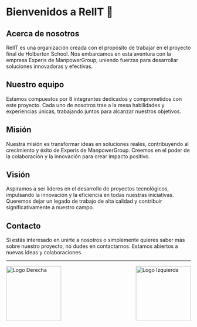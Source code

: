 # Bienvenidos a RelIT 🚀

## Acerca de nosotros

RelIT es una organización creada con el propósito de trabajar en el proyecto final de Holberton School. Nos embarcamos en esta aventura con la empresa Experis de ManpowerGroup, uniendo fuerzas para desarrollar soluciones innovadoras y efectivas.

## Nuestro equipo

Estamos compuestos por 8 integrantes dedicados y comprometidos con este proyecto. Cada uno de nosotros trae a la mesa habilidades y experiencias únicas, trabajando juntos para alcanzar nuestros objetivos.

## Misión

Nuestra misión es transformar ideas en soluciones reales, contribuyendo al crecimiento y éxito de Experis de ManpowerGroup. Creemos en el poder de la colaboración y la innovación para crear impacto positivo.

## Visión

Aspiramos a ser líderes en el desarrollo de proyectos tecnológicos, impulsando la innovación y la eficiencia en todas nuestras iniciativas. Queremos dejar un legado de trabajo de alta calidad y contribuir significativamente a nuestro campo.

## Contacto

Si estás interesado en unirte a nosotros o simplemente quieres saber más sobre nuestro proyecto, no dudes en contactarnos. Estamos abiertos a nuevas ideas y colaboraciones.

---

<img align="left" src="https://reqlut2.s3.amazonaws.com/uploads/logos/1f2e71f6359d5e56cb8fba58e807378d34218812-5242880.png" alt="Logo Derecha" width="150">

<img align="right" src="https://mobicheckin-assets.s3.amazonaws.com/uploads/events/627ba44cbf9714087cd036d4/guests/avatars/medium_fit_W0YRZDJ_Holberton_School_Logo_cherry-2048x2048-ae00118__1_.png" alt="Logo Izquierda" width="150">



